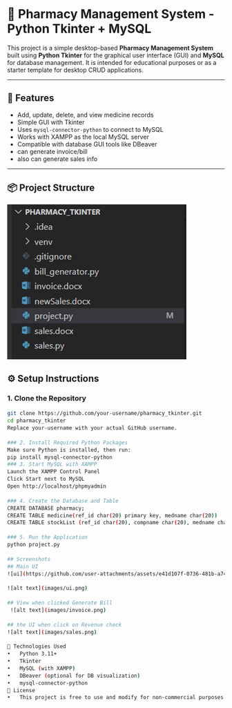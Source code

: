 # 💊 Pharmacy Management System - Python Tkinter + MySQL

This project is a simple desktop-based **Pharmacy Management System** built using **Python Tkinter** for the graphical user interface (GUI) and **MySQL** for database management. It is intended for educational purposes or as a starter template for desktop CRUD applications.

---

## 🧰 Features

- Add, update, delete, and view medicine records
- Simple GUI with Tkinter
- Uses `mysql-connector-python` to connect to MySQL
- Works with XAMPP as the local MySQL server
- Compatible with database GUI tools like DBeaver
- can generate invoice/bill
- also can generate sales info

---

## 📦 Project Structure
 
 ![alt text](images/image-2.png)

## ⚙️ Setup Instructions

### 1. Clone the Repository

```bash
git clone https://github.com/your-username/pharmacy_tkinter.git
cd pharmacy_tkinter
Replace your-username with your actual GitHub username.

### 2. Install Required Python Packages
Make sure Python is installed, then run:
pip install mysql-connector-python
### 3. Start MySQL with XAMPP
Launch the XAMPP Control Panel
Click Start next to MySQL
Open http://localhost/phpmyadmin

### 4. Create the Database and Table
CREATE DATABASE pharmacy;
CREATE TABLE medicine(ref_id char(20) primary key, medname char(20))
CREATE TABLE stockList (ref_id char(20), compname char(20), medname char(20), typoMed char(20), issueDate DATE, expDate DATE,uses char(20), sideEff char(20), dos char(20), price decimal(10,2), qty char(20), rack char(20))

### 5. Run the Application
python project.py

## Screenshots
## Main UI
![ui](https://github.com/user-attachments/assets/e41d107f-0736-481b-a745-2eaf1a64a4c3)

![alt text](images/ui.png)
 
## View when clicked Generate Bill
 ![alt text](images/invoice.png)

## the UI when click on Revenue check 
![alt text](images/sales.png)

🧠 Technologies Used
•	Python 3.11+
•	Tkinter
•	MySQL (with XAMPP)
•	DBeaver (optional for DB visualization)
•	mysql-connector-python
📝 License
•	This project is free to use and modify for non-commercial purposes. 

